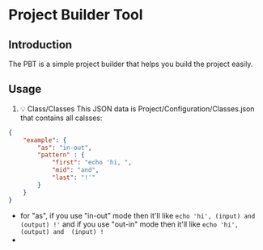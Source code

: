 # Project Builder Tool

## Introduction
The PBT is a simple project builder that helps you build the project easily.


## Usage
1. 💡 Class/Classes
This JSON data is Project/Configuration/Classes.json that contains all calsses:
```json
{
    "example": { 
        "as": "in-out",
        "pattern" : {
            "first": "echo 'hi, ",
            "mid": "and",
            "last": "!'"
        }
    }
}
```
- for "as", if you use "in-out" mode then it'll like `echo 'hi', (input) and (output) !'` and if you use "out-in" mode then  it'll like `echo 'hi',  (output) and  (input) !`
- 
